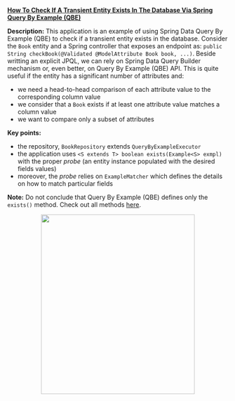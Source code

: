 **[How To Check If A Transient Entity Exists In The Database Via Spring Query By Example (QBE)](https://github.com/AnghelLeonard/Hibernate-SpringBoot/tree/master/HibernateSpringBootExampleApi)**
 
**Description:** This application is an example of using Spring Data Query By Example (QBE) to check if a transient entity exists in the database. Consider the `Book` entity and a Spring controller that exposes an endpoint as: `public String checkBook(@Validated @ModelAttribute Book book, ...)`. Beside writting an explicit JPQL, we can rely on Spring Data Query Builder mechanism or, even better, on Query By Example (QBE) API. This is quite useful if the entity has a significant number of attributes and:

- we need a head-to-head comparison of each attribute value to the corresponding column value
- we consider that a `Book` exists if at least one attribute value matches a column value
- we want to compare only a subset of attributes

**Key points:**
- the repository, `BookRepository` extends `QueryByExampleExecutor`
- the application uses `<S extends T> boolean exists(Example<S> exmpl)` with the proper *probe* (an entity instance populated with the desired fields values)
- moreover, the *probe* relies on `ExampleMatcher` which defines the details on how to match particular fields

**Note:** Do not conclude that Query By Example (QBE) defines only the `exists()` method. Check out all methods [here](https://docs.spring.io/spring-data/commons/docs/current/api/org/springframework/data/repository/query/QueryByExampleExecutor.html).
     
<a href="https://leanpub.com/java-persistence-performance-illustrated-guide"><p align="center"><img src="https://github.com/AnghelLeonard/Hibernate-SpringBoot/blob/master/Java%20Persistence%20Performance%20Illustrated%20Guide.jpg" height="410" width="350"/></p></a>
